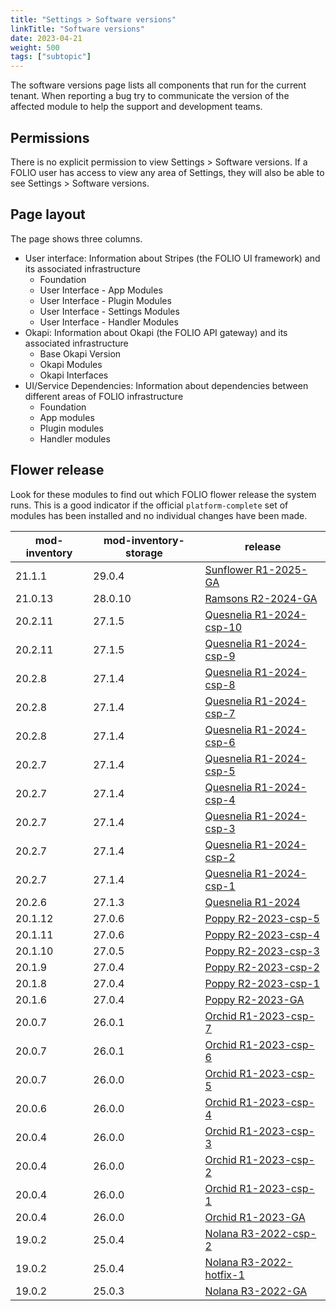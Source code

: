 ```yaml
---
title: "Settings > Software versions"
linkTitle: "Software versions"
date: 2023-04-21
weight: 500
tags: ["subtopic"]
---
```


The software versions page lists all components that run for the current tenant.  When reporting a bug try to communicate the version of the affected module to help the support and development teams.

## Permissions

There is no explicit permission to view Settings > Software versions. If a FOLIO user has access to view any area of Settings, they will also be able to see Settings > Software versions.

## Page layout

The page shows three columns.

* User interface: Information about Stripes (the FOLIO UI framework) and its associated infrastructure
    * Foundation
    * User Interface - App Modules
    * User Interface - Plugin Modules
    * User Interface - Settings Modules
    * User Interface - Handler Modules
* Okapi: Information about Okapi (the FOLIO API gateway) and its associated infrastructure
    * Base Okapi Version
    * Okapi Modules
    * Okapi Interfaces
* UI/Service Dependencies: Information about dependencies between different areas of FOLIO infrastructure
    * Foundation
    * App modules
    * Plugin modules
    * Handler modules


## Flower release

Look for these modules to find out which FOLIO flower release the system runs. This is a good indicator if the official `platform-complete` set of modules has been installed and no individual changes have been made.

| mod-inventory | mod-inventory-storage | release |
| ----- | ------- | - |
| 21.1.1 | 29.0.4 | [Sunflower R1-2025-GA](https://github.com/folio-org/platform-complete/blob/R1-2025/install.json) |
| 21.0.13 | 28.0.10 | [Ramsons R2-2024-GA](https://github.com/folio-org/platform-complete/blob/R2-2024/install.json) |
| 20.2.11  | 27.1.5  | [Quesnelia R1-2024-csp-10](https://github.com/folio-org/platform-complete/blob/R1-2024-csp-10/install.json) |
| 20.2.11  | 27.1.5  | [Quesnelia R1-2024-csp-9](https://github.com/folio-org/platform-complete/blob/R1-2024-csp-9/install.json) |
| 20.2.8  | 27.1.4  | [Quesnelia R1-2024-csp-8](https://github.com/folio-org/platform-complete/blob/R1-2024-csp-8/install.json) |
| 20.2.8  | 27.1.4  | [Quesnelia R1-2024-csp-7](https://github.com/folio-org/platform-complete/blob/R1-2024-csp-7/install.json) |
| 20.2.8  | 27.1.4  | [Quesnelia R1-2024-csp-6](https://github.com/folio-org/platform-complete/blob/R1-2024-csp-6/install.json) |
| 20.2.7  | 27.1.4  | [Quesnelia R1-2024-csp-5](https://github.com/folio-org/platform-complete/blob/R1-2024-csp-5/install.json) |
| 20.2.7  | 27.1.4  | [Quesnelia R1-2024-csp-4](https://github.com/folio-org/platform-complete/blob/R1-2024-csp-4/install.json) |
| 20.2.7  | 27.1.4  | [Quesnelia R1-2024-csp-3](https://github.com/folio-org/platform-complete/blob/R1-2024-csp-3/install.json) |
| 20.2.7  | 27.1.4  | [Quesnelia R1-2024-csp-2](https://github.com/folio-org/platform-complete/blob/R1-2024-csp-2/install.json) |
| 20.2.7  | 27.1.4  | [Quesnelia R1-2024-csp-1](https://github.com/folio-org/platform-complete/blob/R1-2024-csp-1/install.json) |
| 20.2.6  | 27.1.3  | [Quesnelia R1-2024](https://github.com/folio-org/platform-complete/blob/R1-2024/install.json) |
| 20.1.12 | 27.0.6  | [Poppy R2-2023-csp-5](https://github.com/folio-org/platform-complete/blob/R2-2023-csp-5/install.json) |
| 20.1.11 | 27.0.6  | [Poppy R2-2023-csp-4](https://github.com/folio-org/platform-complete/blob/R2-2023-csp-4/install.json) |
| 20.1.10 | 27.0.5  | [Poppy R2-2023-csp-3](https://github.com/folio-org/platform-complete/blob/R2-2023-csp-3/install.json) |
| 20.1.9  | 27.0.4  | [Poppy R2-2023-csp-2](https://github.com/folio-org/platform-complete/blob/R2-2023-csp-2/install.json) |
| 20.1.8  | 27.0.4  | [Poppy R2-2023-csp-1](https://github.com/folio-org/platform-complete/blob/R2-2023-csp-1/install.json) |
| 20.1.6  | 27.0.4  | [Poppy R2-2023-GA](https://github.com/folio-org/platform-complete/blob/R2-2023-GA/install.json) |
| 20.0.7  | 26.0.1  | [Orchid R1-2023-csp-7](https://github.com/folio-org/platform-complete/blob/R1-2023-csp-7/install.json) |
| 20.0.7  | 26.0.1  | [Orchid R1-2023-csp-6](https://github.com/folio-org/platform-complete/blob/R1-2023-csp-6/install.json) |
| 20.0.7  | 26.0.0  | [Orchid R1-2023-csp-5](https://github.com/folio-org/platform-complete/blob/R1-2023-csp-5/install.json) |
| 20.0.6  | 26.0.0  | [Orchid R1-2023-csp-4](https://github.com/folio-org/platform-complete/blob/R1-2023-csp-4/install.json) |
| 20.0.4  | 26.0.0  | [Orchid R1-2023-csp-3](https://github.com/folio-org/platform-complete/blob/R1-2023-csp-3/install.json) |
| 20.0.4  | 26.0.0  | [Orchid R1-2023-csp-2](https://github.com/folio-org/platform-complete/blob/R1-2023-csp-2/install.json) |
| 20.0.4  | 26.0.0  | [Orchid R1-2023-csp-1](https://github.com/folio-org/platform-complete/blob/R1-2023-csp-1/install.json) |
| 20.0.4  | 26.0.0  | [Orchid R1-2023-GA](https://github.com/folio-org/platform-complete/blob/R1-2023-GA/install.json) |
| 19.0.2  | 25.0.4  | [Nolana R3-2022-csp-2](https://github.com/folio-org/platform-complete/blob/R3-2022-csp-2/install.json) |
| 19.0.2  | 25.0.4  | [Nolana R3-2022-hotfix-1](https://github.com/folio-org/platform-complete/blob/R3-2022-hotfix-1/install.json) |
| 19.0.2  | 25.0.3  | [Nolana R3-2022-GA](https://github.com/folio-org/platform-complete/blob/R3-2022-GA/install.json) |
